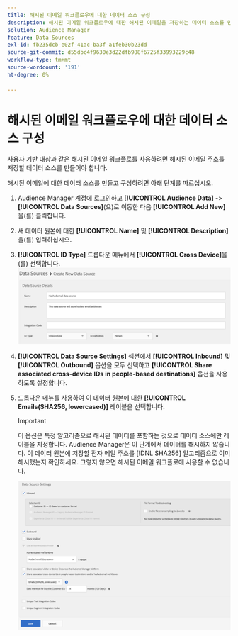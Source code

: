 ```yaml
---
title: 해시된 이메일 워크플로우에 대한 데이터 소스 구성
description: 해시된 이메일 워크플로우에 대한 해시된 이메일을 저장하는 데이터 소스를 만드는 방법을 알아봅니다.
solution: Audience Manager
feature: Data Sources
exl-id: fb235dcb-e02f-41ac-ba3f-a1feb30b23dd
source-git-commit: d55dbc4f9630e3d22dfb988f6725f33993229c48
workflow-type: tm+mt
source-wordcount: '191'
ht-degree: 0%

---
```


# 해시된 이메일 워크플로우에 대한 데이터 소스 구성

사용자 기반 대상과 같은 해시된 이메일 워크플로를 사용하려면 해시된 이메일 주소를 저장할 데이터 소스를 만들어야 합니다.

해시된 이메일에 대한 데이터 소스를 만들고 구성하려면 아래 단계를 따르십시오.

1. Audience Manager 계정에 로그인하고 **[!UICONTROL Audience Data]** -> **[!UICONTROL Data Sources]**(으)로 이동한 다음 **[!UICONTROL Add New]**&#x200B;을(를) 클릭합니다.
1. 새 데이터 원본에 대한 **[!UICONTROL Name]** 및 **[!UICONTROL Description]**&#x200B;을(를) 입력하십시오.
1. **[!UICONTROL ID Type]** 드롭다운 메뉴에서 **[!UICONTROL Cross Device]**&#x200B;을(를) 선택합니다.
   ![데이터 원본 세부 정보 섹션을 보여 주는 Audience Manager UI 이미지입니다.](../features/assets/create-hashed-email-data-source.png)
1. **[!UICONTROL Data Source Settings]** 섹션에서 **[!UICONTROL Inbound]** 및 **[!UICONTROL Outbound]** 옵션을 모두 선택하고 **[!UICONTROL Share associated cross-device IDs in people-based destinations]** 옵션을 사용하도록 설정합니다.
1. 드롭다운 메뉴를 사용하여 이 데이터 원본에 대한 **[!UICONTROL Emails(SHA256, lowercased)]** 레이블을 선택합니다.

   >[!IMPORTANT]
   >
   >이 옵션은 특정 알고리즘으로 해시된 데이터를 포함하는 것으로 데이터 소스에만 레이블을 지정합니다. Audience Manager은 이 단계에서 데이터를 해시하지 않습니다. 이 데이터 원본에 저장할 전자 메일 주소를 [!DNL SHA256] 알고리즘으로 이미 해시했는지 확인하세요. 그렇지 않으면 해시된 이메일 워크플로에 사용할 수 없습니다.

   ![데이터 원본 설정 섹션을 보여 주는 Audience Manager UI 이미지입니다.](../features/assets/data-source-settings.png)
